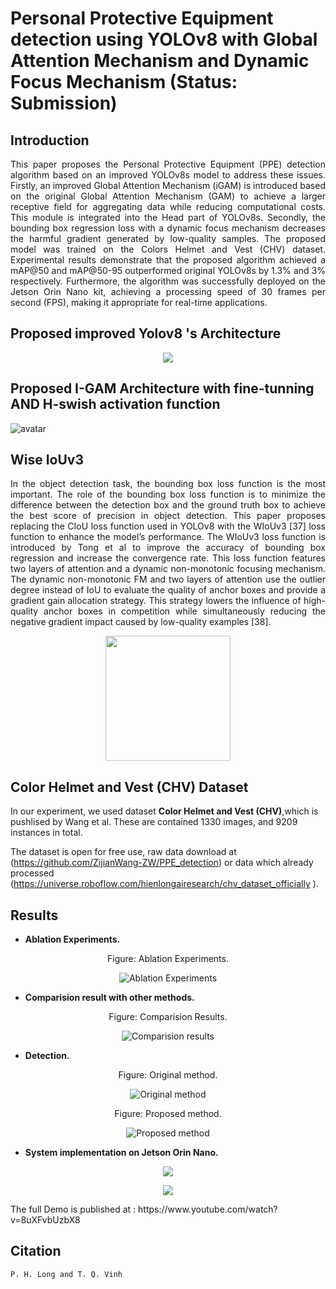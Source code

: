 # Personal Protective Equipment detection using YOLOv8 with Global Attention Mechanism and Dynamic Focus Mechanism (Status: Submission)


## Introduction

<p align="justify"> 
This paper proposes the Personal Protective Equipment (PPE) detection algorithm based on an improved YOLOv8s model to address these issues. Firstly, an improved Global Attention Mechanism (iGAM) is introduced based on the original Global Attention Mechanism (GAM) to achieve a larger receptive field for aggregating data while reducing computational costs. This module is integrated into the Head part of YOLOv8s. Secondly, the bounding box regression loss with a dynamic focus mechanism decreases the harmful gradient generated by low-quality samples. The proposed model was trained on the Colors Helmet and Vest (CHV) dataset. Experimental results demonstrate that the proposed algorithm achieved a mAP@50 and mAP@50-95 outperformed original YOLOv8s by 1.3% and 3% respectively. Furthermore, the algorithm was successfully deployed on the Jetson Orin Nano kit, achieving a processing speed of 30 frames per second (FPS), making it appropriate for real-time applications.
</p>

## Proposed improved Yolov8 's Architecture

<p align="center">
  <img src="Image/Yolov8.png" />
</p>

## Proposed I-GAM Architecture with fine-tunning AND H-swish activation function

![avatar](Image/Original_GAM_hswish.png)

## Wise IoUv3
<p align="justify"> 
In the object detection task, the bounding box loss function is the most important. The role of the bounding box loss function is to minimize the difference between the detection box and the ground truth box to achieve the best score of precision in object detection. This paper proposes replacing the CIoU loss function used in YOLOv8 with the WIoUv3 [37] loss function to enhance the model’s performance. The WIoUv3 loss function is introduced by Tong et al to improve the accuracy of bounding box regression and increase the convergence rate. This loss function features two layers of attention and a dynamic non-monotonic focusing mechanism. 
The dynamic non-monotonic FM and two layers of attention use the outlier degree instead of IoU to evaluate the quality of anchor boxes and provide a gradient gain allocation strategy.
This strategy lowers the influence of high-quality anchor boxes in competition while simultaneously reducing the negative gradient impact caused by low-quality examples [38].
</p>

<p align="center">
  <img src="Image/Wiouv3.png" width="200" height="200" />
</p>

## Color Helmet and Vest (CHV)  Dataset

In our experiment, we used dataset **Color Helmet and Vest (CHV)**,which is pushlised by Wang et al. These are contained 1330 images, and 9209 instances in total.



The dataset is open for free use, raw data download at (https://github.com/ZijianWang-ZW/PPE_detection) or data which already processed (https://universe.roboflow.com/hienlongairesearch/chv_dataset_officially ). 




## Results

- **Ablation Experiments.**
<div align=center>Figure: Ablation Experiments.</div>
<p align="center">
  <img src="Image/Ablation Experiments.png" title="Ablation Experiments" />
</p>

- **Comparision result with other methods.**
<div align=center>Figure: Comparision Results.</div>
<p align="center">
  <img src="Image/Result.png" title="Comparision results" />
</p>

- **Detection.**
<div align=center>Figure: Original method.</div>
<p align="center">
  <img src="Image/original.jpg" title="Original method" />
</p>

<div align=center>Figure: Proposed method.</div>
<p align="center">
  <img src="Image/proposed.jpg" title="Proposed method" />
</p>

- **System implementation on Jetson Orin Nano.**

<p align="center">
  <img src="Image/Runtime1.jpg" />
</p>

<p align="center">
  <img src="Image/Runtime2.png" />
</p>
The full Demo is published at : https://www.youtube.com/watch?v=8uXFvbUzbX8

## Citation
	
`P. H. Long and T. Q. Vinh `

